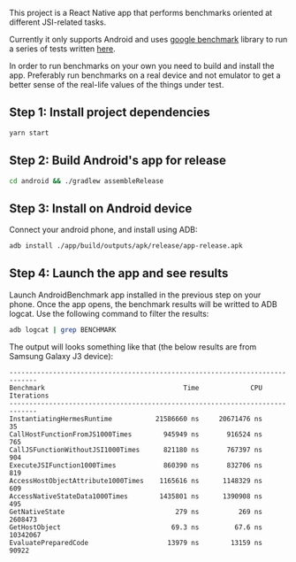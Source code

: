 This project is a React Native app that performs benchmarks oriented at different JSI-related tasks.

Currently it only supports Android and uses [google benchmark](https://github.com/google/benchmark) library to run a series of tests written [here](blob/main/android/app/src/main/cpp/benchmark_jsi.h).

In order to run benchmarks on your own you need to build and install the app. Preferably run benchmarks on a real device and not emulator to get a better sense of the real-life values of the things under test.

## Step 1: Install project dependencies

```bash
yarn start
```

## Step 2: Build Android's app for release

```bash
cd android && ./gradlew assembleRelease
```

## Step 3: Install on Android device

Connect your android phone, and install using ADB:

```bash
adb install ./app/build/outputs/apk/release/app-release.apk
```

## Step 4: Launch the app and see results

Launch AndroidBenchmark app installed in the previous step on your phone.
Once the app opens, the benchmark results will be writted to ADB logcat.
Use the following command to filter the results:

```bash
adb logcat | grep BENCHMARK
```

The output will looks something like that (the below results are from Samsung Galaxy J3 device):

```
-----------------------------------------------------------------------------
Benchmark                                   Time             CPU   Iterations
-----------------------------------------------------------------------------
InstantiatingHermesRuntime           21586660 ns     20671476 ns           35
CallHostFunctionFromJS1000Times        945949 ns       916524 ns          765
CallJSFunctionWithoutJSI1000Times      821180 ns       767397 ns          904
ExecuteJSIFunction1000Times            860390 ns       832706 ns          819
AccessHostObjectAttribute1000Times    1165616 ns      1148329 ns          609
AccessNativeStateData1000Times        1435801 ns      1390908 ns          495
GetNativeState                            279 ns          269 ns      2608473
GetHostObject                            69.3 ns         67.6 ns     10342067
EvaluatePreparedCode                    13979 ns        13159 ns        90922
```

